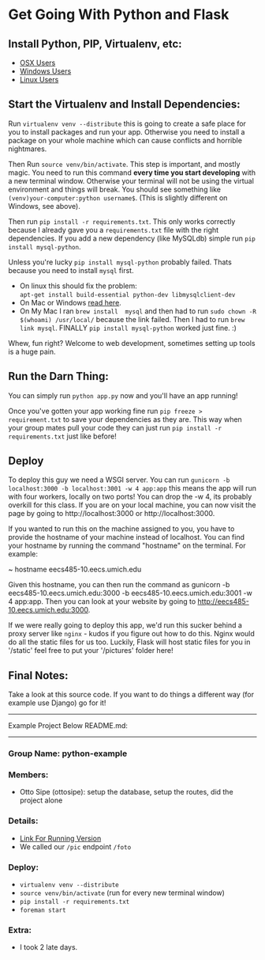 # Get Going With Python and Flask

## Install Python, PIP, Virtualenv, etc:

- [OSX Users](http://docs.python-guide.org/en/latest/starting/install/osx/)
- [Windows Users](http://docs.python-guide.org/en/latest/starting/install/win/)
- [Linux Users](http://docs.python-guide.org/en/latest/starting/install/linux/)

## Start the Virtualenv and Install Dependencies:

Run `virtualenv venv --distribute` this is going to create a safe place for you to install packages and run your app. Otherwise you need to install a package on your whole machine which can cause conflicts and horrible nightmares.

Then Run `source venv/bin/activate`. This step is important, and mostly magic. You need to run this command **every time you start developing** with a new terminal window. Otherwise your terminal will not be using the virtual environment and things will break. You should see something like `(venv)your-computer:python username$`. (This is slightly different on Windows, see above).

Then run `pip install -r requirements.txt`. This only works correctly because I already gave you a `requirements.txt` file with the right dependencies. If you add a new dependency (like MySQLdb) simple run `pip install mysql-python`.

Unless you're lucky `pip install mysql-python` probably failed. Thats because you need to install `mysql` first. 

- On linux this should fix the problem:  
  `apt-get install build-essential python-dev libmysqlclient-dev`
- On Mac or Windows [read here](http://mysql-python.blogspot.com/2012/11/is-mysqldb-hard-to-install.html).
- On My Mac I ran `brew install  mysql` and then had to run `sudo chown -R $(whoami) /usr/local/` because the link failed. Then I had to run `brew link mysql`. FINALLY `pip install mysql-python` worked just fine. :)

Whew, fun right? Welcome to web development, sometimes setting up tools is a huge pain.

## Run the Darn Thing:
You can simply run `python app.py` now and you'll have an app running!

Once you've gotten your app working fine run `pip freeze > requirement.txt` to save your dependencies as they are. This way when your group mates pull your code they can just run `pip install -r requirements.txt` just like before!

## Deploy

To deploy this guy we need a WSGI server. You can run `gunicorn -b localhost:3000 -b localhost:3001 -w 4 app:app` this means the app will run with four workers, locally on two ports! You can drop the -w 4, its probably overkill for this class. If you are on your local machine, you can now visit the page by going to http://localhost:3000 or http://localhost:3000.

If you wanted to run this on the machine assigned to you, you have to provide the hostname of your machine instead of localhost. You can find your hostname by running the command "hostname" on the terminal. For example:

~ hostname
eecs485-10.eecs.umich.edu

Given this hostname, you can then run the command as gunicorn -b eecs485-10.eecs.umich.edu:3000 -b eecs485-10.eecs.umich.edu:3001 -w 4 app:app. Then you can look at your website by going to http://eecs485-10.eecs.umich.edu:3000.

If we were really going to deploy this app, we'd run this sucker behind a proxy server like `nginx` - kudos if you figure out how to do this. Nginx would do all the static files for us too. Luckily, Flask will host static files for you in '/static' feel free to put your '/pictures' folder here!

## Final Notes:

Take a look at this source code. If you want to do things a different way (for example use Django) go for it! 

------

Example Project Below README.md:

------

### Group Name: python-example

### Members:
  - Otto Sipe (ottosipe): setup the database, setup the routes, did the project alone  

### Details:
  - [Link For Running Version](http://google.com)
  - We called our `/pic` endpoint `/foto`

### Deploy: 
  - `virtualenv venv --distribute`
  - `source venv/bin/activate` (run for every new terminal window)
  - `pip install -r requirements.txt`
  - `foreman start`

### Extra:
  - I took 2 late days.

